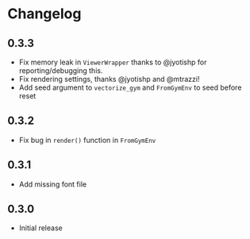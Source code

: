 # Changelog

## 0.3.3

* Fix memory leak in `ViewerWrapper` thanks to @jyotishp for reporting/debugging this.
* Fix rendering settings, thanks @jyotishp and @mtrazzi!
* Add seed argument to `vectorize_gym` and `FromGymEnv` to seed before reset

## 0.3.2

* Fix bug in `render()` function in `FromGymEnv`

## 0.3.1

* Add missing font file

## 0.3.0

* Initial release
